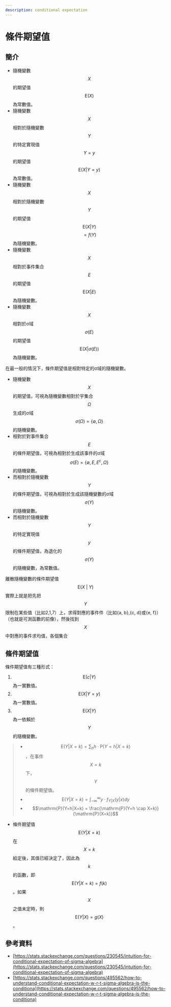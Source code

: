```yaml
---
description: conditional expectation
---
```


# 條件期望值

## 簡介

* 隨機變數$$X$$的期望值$$\mathrm{E}(X)$$為常數值。
* 隨機變數$$X$$相對於隨機變數$$Y$$的特定實現值$$Y=y$$的期望值$$\mathrm{E}(X|Y=y)$$為常數值。
* 隨機變數$$X$$相對於隨機變數$$Y$$的期望值$$\mathrm{E}(X|Y)$$$$=f(Y)$$為隨機變數。
* 隨機變數$$X$$相對於事件集合$$E$$的期望值$$\mathrm{E}(X|E)$$為隨機變數。
* 隨機變數$$X$$相對於σ域$$\sigma(E)$$的期望值$$\mathrm{E}(X|\sigma(E))$$為隨機變數。

在最一般的情況下，條件期望值是相對特定的σ域的隨機變數。

* 隨機變數$$X$$的期望值，可視為隨機變數相對於宇集合$$\Omega$$生成的σ域$$\sigma(\Omega)=\{\emptyset, \Omega\}$$的隨機變數。
* 相對於對事件集合$$E$$的條件期望值，可視為相對於生成該事件的σ域$$\sigma(E)=\{\emptyset, E, E^c, \Omega\}$$的隨機變數。
* 而相對於隨機變數$$Y$$的條件期望值，可視為相對於生成該隨機變數的σ域$$\sigma(Y)$$的隨機變數。
* 而相對於隨機變數$$Y$$的特定實現值$$y$$的條件期望值，為退化的$$\sigma(Y)$$的隨機變數，為常數值。

離散隨機變數的條件期望值$$\mathrm{E}(X~|~Y)$$實際上就是把先把$$Y$$限制在某些值（比如2,1,7）上，求得對應的事件件（比如{a, b},{c, d}或{e, f}）（也就是可測函數的前像），然後找到$$X$$中對應的事件求均值，各個集合

## 條件期望值

條件期望值有三種形式：

1. $$\mathrm{E}(c|Y)$$​為一實數值。
2. $$\mathrm{E}(X|Y=y)$$​為一實數值。
3. $$\mathrm{E}(X|Y)$$為一依賴於$$Y$$​的隨機變數。

> * $$\displaystyle \mathrm{E}(Y|X=k)=\sum_{h} h \cdot\mathrm{P}(Y=h|X=k)$$，在事件$$X=k$$下，$$Y$$的條件期望值。
> * $$\displaystyle \mathrm{E}(Y|X=k)=\int_{-\infty}^{\infty}y\cdot f_{Y|X}(y|x)dy$$
> * $$\mathrm{P}(Y=h|X=k) = \frac{\mathrm{P}(Y=h \cap X=k)}{\mathrm{P}(X=k)}$$

* 條件期望值$$\mathrm{E}(Y|X=k)$$在$$X=k$$給定後，其值已經決定了，因此為$$k$$的函數，即$$\mathrm{E}(Y|X=k) = f(k)$$。如果$$X$$之值未定時，則$$\mathrm{E}(Y|X) = g(X)$$。

## 參考資料

* [https://stats.stackexchange.com/questions/230545/intuition-for-conditional-expectation-of-sigma-algebra](https://stats.stackexchange.com/questions/230545/intuition-for-conditional-expectation-of-sigma-algebra)
* [https://stats.stackexchange.com/questions/495562/how-to-understand-conditional-expectation-w-r-t-sigma-algebra-is-the-conditiona](https://stats.stackexchange.com/questions/495562/how-to-understand-conditional-expectation-w-r-t-sigma-algebra-is-the-conditiona)
